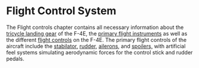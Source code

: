 # Flight Control System

The Flight controls chapter contains all necessary information about
the [tricycle landing gear](./gear_ground_handling.md) of
the F-4E, the [primary flight instruments](./primary_flight_instruments.md) as well as the
different [flight controls](./flight_controls.md) on the F-4E.
The primary flight controls of the aircraft include
the [stabilator,](./flight_controls.md#aileron-spoiler-control-and-stabilator-control-feel-and-trim-systems)
[rudder,](./flight_controls.md#rudder-control-system) 
[ailerons,](./flight_controls.md#aileron-spoiler-control-and-stabilator-control-feel-and-trim-systems)
and [spoilers,](./flight_controls.md#aileron-spoiler-control-and-stabilator-control-feel-and-trim-systems)
with artificial feel systems simulating aerodynamic forces for the control stick and rudder pedals.
